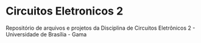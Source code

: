 # Circuitos Eletronicos 2
Repositório de arquivos e projetos da Disciplina de Circuitos Eletrônicos 2 - Universidade de Brasília - Gama
